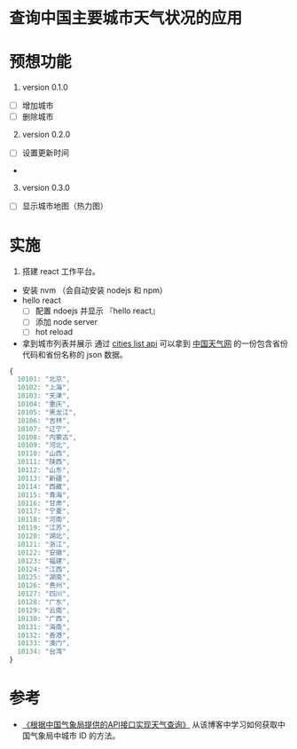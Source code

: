# 查询中国主要城市天气状况的应用

# 预想功能
1. version 0.1.0
- [ ] 增加城市
- [ ] 删除城市
2. version 0.2.0
- [ ] 设置更新时间
-
3. version 0.3.0
- [ ] 显示城市地图（热力图）

# 实施
1. 搭建 react 工作平台。
- 安装 nvm （会自动安装 nodejs 和 npm）
- hello react
  - [ ] 配置 ndoejs 并显示 『hello react』
  - [ ] 添加 node server
  - [ ] hot reload
- 拿到城市列表并展示
通过 [cities list api](http://www.weather.com.cn/data/city3jdata/china.html) 可以拿到 [中国天气网](http://www.weather.com.cn/) 的一份包含省份代码和省份名称的 json 数据。

``` javascript
{
  10101: "北京",
  10102: "上海",
  10103: "天津",
  10104: "重庆",
  10105: "黑龙江",
  10106: "吉林",
  10107: "辽宁",
  10108: "内蒙古",
  10109: "河北",
  10110: "山西",
  10111: "陕西",
  10112: "山东",
  10113: "新疆",
  10114: "西藏",
  10115: "青海",
  10116: "甘肃",
  10117: "宁夏",
  10118: "河南",
  10119: "江苏",
  10120: "湖北",
  10121: "浙江",
  10122: "安徽",
  10123: "福建",
  10124: "江西",
  10125: "湖南",
  10126: "贵州",
  10127: "四川",
  10128: "广东",
  10129: "云南",
  10130: "广西",
  10131: "海南",
  10132: "香港",
  10133: "澳门",
  10134: "台湾"
}

```

# 参考
- [《根据中国气象局提供的API接口实现天气查询》](http://blog.csdn.net/gebitan505/article/details/14166763)
从该博客中学习如何获取中国气象局中城市 ID 的方法。
